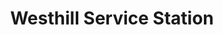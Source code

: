 ---
title: "Westhill Service Station"
url: /westhill/westhill-service-station/
shop: Lebensmittel
---